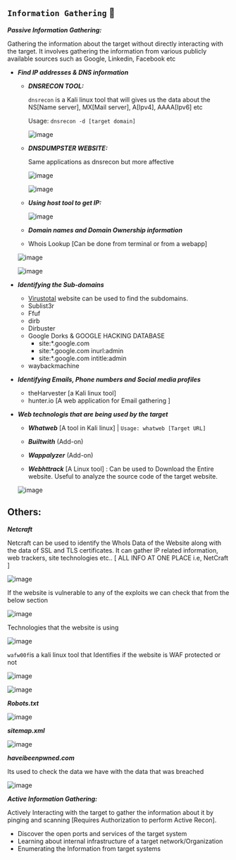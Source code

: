 ## `Information Gathering` :monocle_face:  

***Passive Information Gathering:*** 
  
  Gathering the information about the target without directly interacting with the target. It involves gathering the information from various publicly available sources such as Google, Linkedin, Facebook etc

 - ***Find IP addresses & DNS information***
 
    - ***DNSRECON TOOL:***

       `dnsrecon` is a Kali linux tool that will gives us the data about the NS[Name server], MX[Mail server], A[Ipv4], AAAA[Ipv6] etc
       
       Usage: `dnsrecon -d [target domain]`

       ![image](https://user-images.githubusercontent.com/42320878/189398598-5cc92c72-9983-4f74-8557-b8453502089f.png)
       
    - ***DNSDUMPSTER WEBSITE:*** 
    
       Same applications as dnsrecon but more affective
       
       ![image](https://user-images.githubusercontent.com/42320878/189400495-e4765a31-3cd6-47a6-93c4-35180a571bc9.png)
       
       ![image](https://user-images.githubusercontent.com/42320878/189400993-59b27cf4-3930-4213-aca9-86e99397a01d.png)


 
 
    - ***Using host tool to get IP:***
 
       ![image](https://user-images.githubusercontent.com/42320878/189367135-f8909e58-7f16-4ca0-a2d4-e017554e3f62.png)


    - ***Domain names and Domain Ownership information***
 
    -  Whois Lookup [Can be done from terminal or from a webapp]
      
      ![image](https://user-images.githubusercontent.com/42320878/189373435-74993ee1-6339-4dcd-8b8c-0e3243cbfad5.png)
      
      ![image](https://user-images.githubusercontent.com/42320878/189374281-abfcfdcf-ff2c-4aa2-a2a9-bc4d17e39833.png)


 - ***Identifying the Sub-domains***
 
    - [Virustotal](https://www.virustotal.com/) website can be used to find the subdomains. 
    - Sublist3r
    - Ffuf
    - dirb
    - Dirbuster
    - Google Dorks & GOOGLE HACKING DATABASE
      - site:*.google.com 
      - site:*.google.com inurl:admin
      - site:*.google.com intitle:admin
    - waybackmachine
    
 - ***Identifying Emails, Phone numbers and Social media profiles***
    
    - theHarvester [a Kali linux tool]
    - hunter.io [A web application for Email gathering ]

- ***Web technologis that are being used by the target***

     - ***Whatweb*** [A tool in Kali linux] | `Usage: whatweb [Target URL]`
     
     - ***Builtwith*** (Add-on)
     
     - ***Wappalyzer*** (Add-on)
     
     - ***Webhttrack*** [A Linux tool] : Can be used to Download the Entire website. Useful to analyze the source code of the target website.
     
     ![image](https://user-images.githubusercontent.com/42320878/189370732-827cda10-e725-46d8-9237-56a4cd3ad11c.png)

 ## Others:
 
   ***Netcraft***
   
   Netcraft can be used to identify the WhoIs Data of the Website along with the data of SSL and TLS certificates.
   It can gather IP related information, web trackers, site technologies etc.. [ ALL INFO AT ONE PLACE i.e, NetCraft ]
   
   ![image](https://user-images.githubusercontent.com/42320878/189394856-16ae863b-9f4d-4975-bb91-4cfca7d85f14.png)
   
   If the website is vulnerable to any of the exploits we can check that from the below section
   
   ![image](https://user-images.githubusercontent.com/42320878/189396728-25035a70-1e4e-484e-a3a4-8954d4d8158d.png)
   
   Technologies that the website is using
   
   ![image](https://user-images.githubusercontent.com/42320878/189397270-0945ab33-316e-4616-bd14-ed3f650ad362.png)

   `wafw00f`is a kali linux tool that Identifies if the website is WAF protected or not 
   
   ![image](https://user-images.githubusercontent.com/42320878/189408656-66a8056d-6aff-4878-9ddc-3fefc1675204.png)
   
   ![image](https://user-images.githubusercontent.com/42320878/189408959-3e56879b-1557-42ec-8642-936dc673a8c6.png)



 
   ***Robots.txt***
   
   ![image](https://user-images.githubusercontent.com/42320878/189365622-2969f98e-05ff-471e-bc21-7c4d13c64b1e.png)
   
   ***sitemap.xml***
   
   ![image](https://user-images.githubusercontent.com/42320878/189368017-a03dc1fc-b78f-49e7-b796-71c04fcbb73e.png)

   ***haveibeenpwned.com***
   
   Its used to check the data we have with the data that was breached
   
   ![image](https://user-images.githubusercontent.com/42320878/189415448-dd262dd9-0329-4033-a1b8-7efe7264c3d4.png)



***Active Information Gathering:***
  
  Actively Interacting with the target to gather the information about it by pinging and scanning [Requires Authorization to perform Active Recon]. 
  
  - Discover the open ports and services of the target system
  - Learning about internal infrastructure of a target network/Organization
  - Enumerating the Information from target systems 
